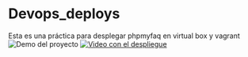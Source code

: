 # Devops_deploys
Esta es una práctica para desplegar phpmyfaq en virtual box y vagrant
![Demo del proyecto](assets/demo.gif)
[![Video con el despliegue](https://imgflip.com/gif/a0ogtg)](https://www.youtube.com/watch?v=MXHWv7Y_A8Q)

